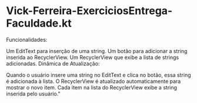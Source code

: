 # Vick-Ferreira-ExerciciosEntrega-Faculdade.kt

Funcionalidades:

Um EditText para inserção de uma string.
Um botão para adicionar a string inserida ao RecyclerView.
Um RecyclerView que exibe a lista de strings adicionadas.
Dinâmica de Atualização:

Quando o usuário insere uma string no EditText e clica no botão, essa string é adicionada à lista.
O RecyclerView é atualizado automaticamente para mostrar o novo item.
Cada item na lista do RecyclerView exibe a string inserida pelo usuário."
